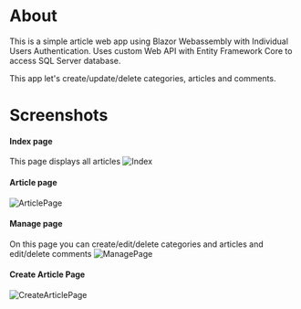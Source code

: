 # About
This is a simple article web app using Blazor Webassembly with Individual Users Authentication.
Uses custom Web API with Entity Framework Core to access SQL Server database.

This app let's create/update/delete categories, articles and comments.

# Screenshots

#### Index page
This page displays all articles
![Index](https://i.imgur.com/8lRE7XC.png)

#### Article page
![ArticlePage](https://i.imgur.com/DXMDcO1.png)

#### Manage page
On this page you can create/edit/delete categories and articles and edit/delete comments
![ManagePage](https://i.imgur.com/qSCKXmN.png)

#### Create Article Page
![CreateArticlePage](https://i.imgur.com/NQ4PXmz.png)